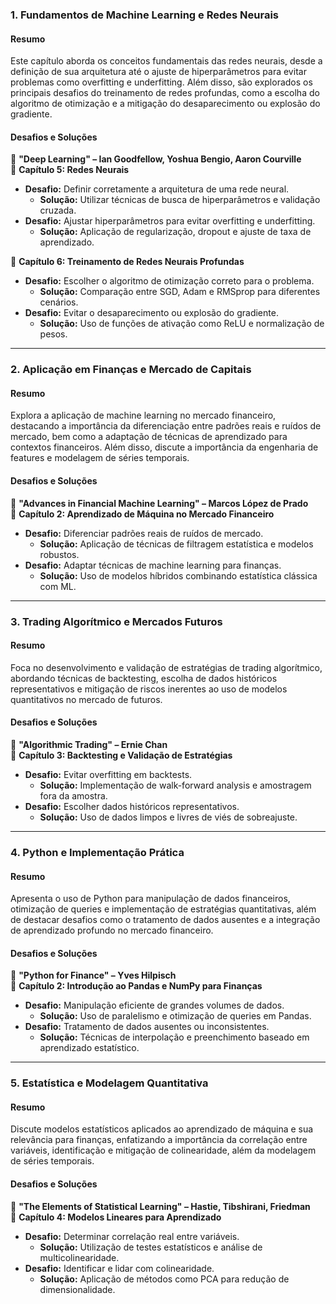 ### **1. Fundamentos de Machine Learning e Redes Neurais**
#### **Resumo**
Este capítulo aborda os conceitos fundamentais das redes neurais, desde a definição de sua arquitetura até o ajuste de hiperparâmetros para evitar problemas como overfitting e underfitting. Além disso, são explorados os principais desafios do treinamento de redes profundas, como a escolha do algoritmo de otimização e a mitigação do desaparecimento ou explosão do gradiente.

#### **Desafios e Soluções**
📘 **"Deep Learning" – Ian Goodfellow, Yoshua Bengio, Aaron Courville**  
🔹 **Capítulo 5: Redes Neurais**
- **Desafio:** Definir corretamente a arquitetura de uma rede neural.
  - **Solução:** Utilizar técnicas de busca de hiperparâmetros e validação cruzada.
- **Desafio:** Ajustar hiperparâmetros para evitar overfitting e underfitting.
  - **Solução:** Aplicação de regularização, dropout e ajuste de taxa de aprendizado.

🔹 **Capítulo 6: Treinamento de Redes Neurais Profundas**
- **Desafio:** Escolher o algoritmo de otimização correto para o problema.
  - **Solução:** Comparação entre SGD, Adam e RMSprop para diferentes cenários.
- **Desafio:** Evitar o desaparecimento ou explosão do gradiente.
  - **Solução:** Uso de funções de ativação como ReLU e normalização de pesos.

---

### **2. Aplicação em Finanças e Mercado de Capitais**
#### **Resumo**
Explora a aplicação de machine learning no mercado financeiro, destacando a importância da diferenciação entre padrões reais e ruídos de mercado, bem como a adaptação de técnicas de aprendizado para contextos financeiros. Além disso, discute a importância da engenharia de features e modelagem de séries temporais.

#### **Desafios e Soluções**
📘 **"Advances in Financial Machine Learning" – Marcos López de Prado**  
🔹 **Capítulo 2: Aprendizado de Máquina no Mercado Financeiro**
- **Desafio:** Diferenciar padrões reais de ruídos de mercado.
  - **Solução:** Aplicação de técnicas de filtragem estatística e modelos robustos.
- **Desafio:** Adaptar técnicas de machine learning para finanças.
  - **Solução:** Uso de modelos híbridos combinando estatística clássica com ML.

---

### **3. Trading Algorítmico e Mercados Futuros**
#### **Resumo**
Foca no desenvolvimento e validação de estratégias de trading algorítmico, abordando técnicas de backtesting, escolha de dados históricos representativos e mitigação de riscos inerentes ao uso de modelos quantitativos no mercado de futuros.

#### **Desafios e Soluções**
📘 **"Algorithmic Trading" – Ernie Chan**  
🔹 **Capítulo 3: Backtesting e Validação de Estratégias**
- **Desafio:** Evitar overfitting em backtests.
  - **Solução:** Implementação de walk-forward analysis e amostragem fora da amostra.
- **Desafio:** Escolher dados históricos representativos.
  - **Solução:** Uso de dados limpos e livres de viés de sobreajuste.

---

### **4. Python e Implementação Prática**
#### **Resumo**
Apresenta o uso de Python para manipulação de dados financeiros, otimização de queries e implementação de estratégias quantitativas, além de destacar desafios como o tratamento de dados ausentes e a integração de aprendizado profundo no mercado financeiro.

#### **Desafios e Soluções**
📘 **"Python for Finance" – Yves Hilpisch**  
🔹 **Capítulo 2: Introdução ao Pandas e NumPy para Finanças**
- **Desafio:** Manipulação eficiente de grandes volumes de dados.
  - **Solução:** Uso de paralelismo e otimização de queries em Pandas.
- **Desafio:** Tratamento de dados ausentes ou inconsistentes.
  - **Solução:** Técnicas de interpolação e preenchimento baseado em aprendizado estatístico.

---

### **5. Estatística e Modelagem Quantitativa**
#### **Resumo**
Discute modelos estatísticos aplicados ao aprendizado de máquina e sua relevância para finanças, enfatizando a importância da correlação entre variáveis, identificação e mitigação de colinearidade, além da modelagem de séries temporais.

#### **Desafios e Soluções**
📘 **"The Elements of Statistical Learning" – Hastie, Tibshirani, Friedman**  
🔹 **Capítulo 4: Modelos Lineares para Aprendizado**
- **Desafio:** Determinar correlação real entre variáveis.
  - **Solução:** Utilização de testes estatísticos e análise de multicolinearidade.
- **Desafio:** Identificar e lidar com colinearidade.
  - **Solução:** Aplicação de métodos como PCA para redução de dimensionalidade.

